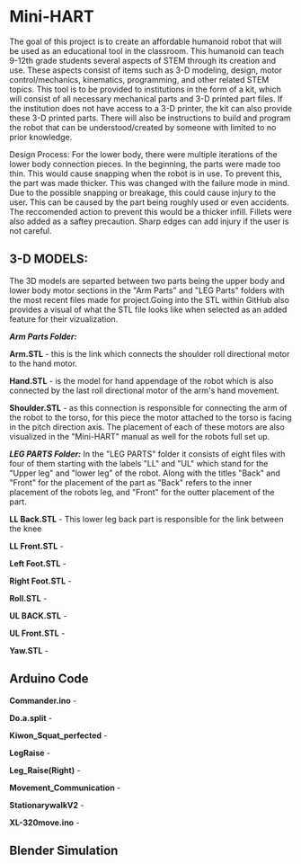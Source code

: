 # Mini-HART 
The goal of this project is to create an affordable humanoid robot that will be used as an educational tool in the classroom. This humanoid can teach 9-12th grade students several aspects of STEM through its creation and use. These aspects consist of items such as 3-D modeling, design, motor control/mechanics, kinematics, programming, and other related STEM topics. This tool is to be provided to institutions in the form of a kit, which will consist of all necessary mechanical parts and 3-D printed part files. If the institution does not have access to a 3-D printer, the kit can also provide these 3-D printed parts. There will also be instructions to build and program the robot that can be understood/created by someone with limited to no prior knowledge.

Design Process: For the lower body, there were multiple iterations of the lower body connection pieces. In the beginning, the parts were made too thin. This would cause snapping when the robot is in use. To prevent this, the part was made thicker. This was changed with the failure mode in mind. Due to the possible snapping or breakage, this could cause injury to the user. This can be caused by the part being roughly used or even accidents. The reccomended action to prevent this would be a thicker infill. Fillets were also added as a saftey precaution. Sharp edges can add injury if the user is not careful.

## 3-D MODELS:
The 3D models are separted between two parts being the upper body and lower body motor sections in the "Arm Parts" and "LEG Parts" 
folders with the most recent files made for project.Going into the STL within GitHub also provides a visual of what the STL file 
looks like when selected as an added feature for their vizualization.

***_Arm Parts Folder:_***

**Arm.STL** - this is the link which connects the shoulder roll directional motor to the hand motor. 

**Hand.STL** - is the model for hand appendage of the robot which is also connected by the last roll 
directional motor of the arm's hand movement. 

**Shoulder.STL** - as this connection is responsible for connecting the arm of the robot to the torso, for this piece the 
motor attached to the torso is facing in the pitch direction axis. 
The placement of each of these motors are also visualized in the "Mini-HART" manual as well for the robots full set up.

***LEG PARTS Folder:***
In the "LEG PARTS" folder it consists of eight files with four of them starting with the labels "LL" and "UL" which stand for 
the "Upper leg" and "lower leg" of the robot. Along with the titles "Back" and "Front" for the placement 
of the part as "Back" refers to the inner placement of the robots leg, and "Front" for the outter placement of the part.

**LL Back.STL** -
This lower leg back part is responsible for the link between the knee 
    
**LL Front.STL** - 
    
**Left Foot.STL** - 
   
**Right Foot.STL** - 
    
**Roll.STL** -
    
**UL BACK.STL** - 
    
**UL Front.STL** - 
    
**Yaw.STL** - 

## Arduino Code

**Commander.ino** -

**Do.a.split** - 

**Kiwon_Squat_perfected** - 

**LegRaise** -

**Leg_Raise(Right)** -

**Movement_Communication** -

**StationarywalkV2** -

**XL-320move.ino** - 


## Blender Simulation
